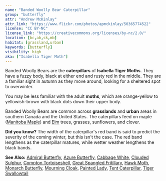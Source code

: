 ```yaml
---
name: "Banded Woolly Bear Caterpillar"
group: "butterfly"
attr: "Andrew McKinlay"
attr_link: "https://www.flickr.com/photos/apmckinlay/50365774522"
license: "CC BY-NC"
license_link: "https://creativecommons.org/licenses/by-nc/2.0/"
location: [bc,ab,sk,mb]
habitat: [grassland,urban]
keywords: [butterfly]
visibility: high
aka: ["Isabella Tiger Moth"]
---
```

Banded Woolly Bears are the **caterpillars** of __Isabella Tiger Moths__. They have a fuzzy body, black at either end and rusty red in the middle. They are a familiar sight in autumn as they move around, looking for a sheltered spot to overwinter.

You may be less familiar with the adult **moths**, which are orange-yellow to yellowish-brown with black dots down their upper body.

Banded Woolly Bears are common across **grasslands** and **urban** areas in southern Canada and the United States. The caterpillars feed on maple ([Manitoba Maple](/trees/manmaple/)) and [Elm](/trees/elm/) trees, grasses, sunflowers, and clover.

**Did you know?** The width of the caterpillar's red band is said to predict the severity of the coming winter, but this isn't the case. The red band lengthens as the caterpillar matures, while wetter weather lengthens the black bands.

<!-- generated, do not edit -->
**See Also:**
[Admiral Butterfly](/insects/admiral/),
[Azure Butterfly](/insects/azurebut/),
[Cabbage White](/insects/cabbgwht/),
[Clouded Sulphur](/insects/cloudsulf/),
[Compton Tortoiseshell](/insects/comptort/),
[Great Spangled Fritillary](/insects/greatfrit/),
[Hawk Moth](/insects/hawkmoth/),
[Monarch Butterfly](/insects/monarch/),
[Mourning Cloak](/insects/mournbut/),
[Painted Lady](/insects/paintbut/),
[Tent Caterpillar](/insects/tentcat/),
[Tiger Swallowtail](/insects/tigerbut/)
